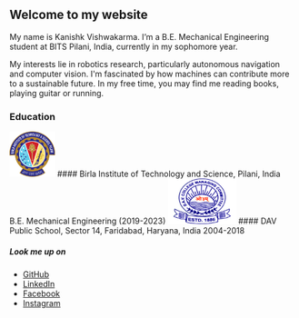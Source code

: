 ## Welcome to my website

My name is Kanishk Vishwakarma. I’m a B.E. Mechanical Engineering student at BITS Pilani, India, currently in my sophomore year. 

My interests lie in robotics research, particularly autonomous navigation and computer vision. I'm fascinated by how machines can contribute more to a sustainable future. In my free time, you may find me reading books, playing guitar or running.


### Education

<img src="img/bits.png" class="img-responsive" alt="" width="80" height="80" />
#### Birla Institute of Technology and Science, Pilani, India
B.E. Mechanical Engineering (2019-2023)

<img src="img/dav.png" class="img-responsive" alt="" width="120" height="80" />
#### DAV Public School, Sector 14, Faridabad, Haryana, India
2004-2018

##### Look me up on
- [GitHub](https://github.com/kanishk598)
- [LinkedIn](https://www.linkedin.com/in/kanishk-vishwakarma-880457190/)
- [Facebook](https://www.facebook.com/kanishk.vishwakarma.3/)
- [Instagram](https://www.instagram.com/konixboi/)
